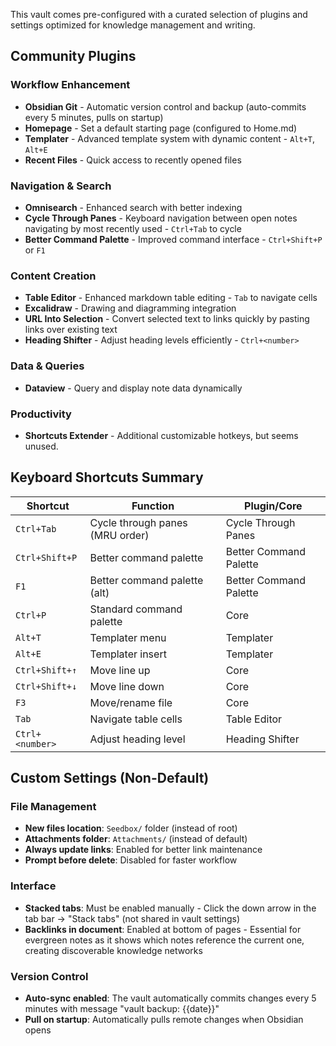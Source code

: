 This vault comes pre-configured with a curated selection of plugins and settings optimized for knowledge management and writing.
## Community Plugins

### Workflow Enhancement
- **Obsidian Git** - Automatic version control and backup (auto-commits every 5 minutes, pulls on startup)
- **Homepage** - Set a default starting page (configured to Home.md)
- **Templater** - Advanced template system with dynamic content - `Alt+T`, `Alt+E`
- **Recent Files** - Quick access to recently opened files
### Navigation & Search  
- **Omnisearch** - Enhanced search with better indexing
- **Cycle Through Panes** - Keyboard navigation between open notes navigating by most recently used - `Ctrl+Tab` to cycle
- **Better Command Palette** - Improved command interface - `Ctrl+Shift+P` or `F1`
### Content Creation
- **Table Editor** - Enhanced markdown table editing - `Tab` to navigate cells
- **Excalidraw** - Drawing and diagramming integration
- **URL Into Selection** - Convert selected text to links quickly by pasting links over existing text
- **Heading Shifter** - Adjust heading levels efficiently - `Ctrl+<number>`
### Data & Queries
- **Dataview** - Query and display note data dynamically
### Productivity
- **Shortcuts Extender** - Additional customizable hotkeys, but seems unused.
## Keyboard Shortcuts Summary
| Shortcut | Function | Plugin/Core |
|----------|----------|-------------|
| `Ctrl+Tab` | Cycle through panes (MRU order) | Cycle Through Panes |
| `Ctrl+Shift+P` | Better command palette | Better Command Palette |
| `F1` | Better command palette (alt) | Better Command Palette |
| `Ctrl+P` | Standard command palette | Core |
| `Alt+T` | Templater menu | Templater |
| `Alt+E` | Templater insert | Templater |
| `Ctrl+Shift+↑` | Move line up | Core |
| `Ctrl+Shift+↓` | Move line down | Core |
| `F3` | Move/rename file | Core |
| `Tab` | Navigate table cells | Table Editor |
| `Ctrl+<number>` | Adjust heading level | Heading Shifter |

## Custom Settings (Non-Default)
### File Management
- **New files location**: `Seedbox/` folder (instead of root)
- **Attachments folder**: `Attachments/` (instead of default)
- **Always update links**: Enabled for better link maintenance
- **Prompt before delete**: Disabled for faster workflow
### Interface
- **Stacked tabs**: Must be enabled manually - Click the down arrow in the tab bar → "Stack tabs" (not shared in vault settings)
- **Backlinks in document**: Enabled at bottom of pages - Essential for evergreen notes as it shows which notes reference the current one, creating discoverable knowledge networks
### Version Control
- **Auto-sync enabled**: The vault automatically commits changes every 5 minutes with message "vault backup: {{date}}"
- **Pull on startup**: Automatically pulls remote changes when Obsidian opens



